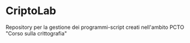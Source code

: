 # CriptoLab
Repository per la gestione dei programmi-script creati nell'ambito PCTO "Corso sulla crittografia"
